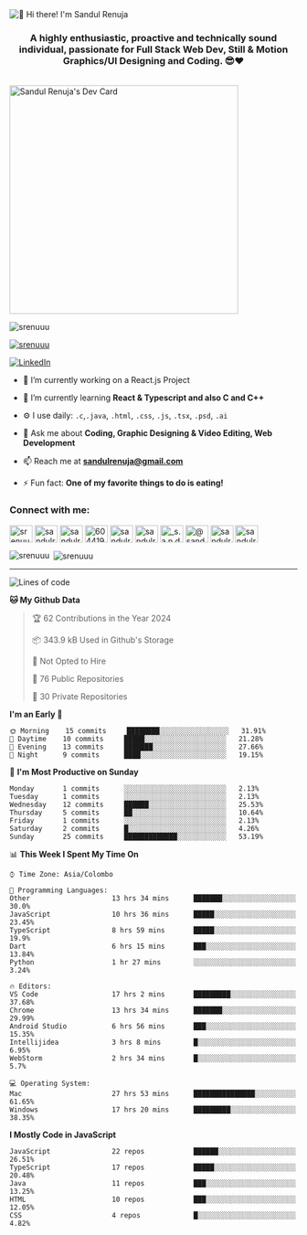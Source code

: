 <img src="https://user-images.githubusercontent.com/49369577/97047278-562d0200-1596-11eb-8a4f-656b2acf2b6a.gif" alt="👋 Hi there! I'm Sandul Renuja" title="👋 Hi there! I'm Sandul Renuja"/>
<h3 align="center">A highly enthusiastic, proactive and technically sound individual, passionate for Full Stack Web Dev, Still & Motion Graphics/UI Designing and Coding. 😎❤</h3>
<br>
<a href="https://app.daily.dev/sandulr"><img src="https://api.daily.dev/devcards/0ac820e4d7bf4fb8a52823b51c67f13e.png?r=0uy" width="400" alt="Sandul Renuja's Dev Card"/></a>
<br>
<p align="left"> <img src="https://komarev.com/ghpvc/?username=srenuuu&label=Profile%20views&color=43cc11&style=flat" alt="srenuuu" /> </p>

<p align="left"> <a href="https://github.com/ryo-ma/github-profile-trophy"><img src="https://github-profile-trophy.vercel.app/?username=srenuuu&title=Commit,PullRequest,Repository" alt="srenuuu" /></a> </p>

<p align="left">
   <a href="https://linkedin.com/in/sandulr/" target="_blank">
      <img src="https://img.shields.io/badge/-Sandul Renuja-blue?style=for-the-badge&logo=Linkedin" alt="LinkedIn">
   </a>
</p>

- 🔭 I’m currently working on a React.js Project
- 🌱 I’m currently learning **React & Typescript and also C and C++**
- ⚙️ I use daily: `.c`,`.java`, `.html`, `.css`, `.js`, `.tsx`, `.psd`, `.ai`
- 💬 Ask me about **Coding, Graphic Designing & Video Editing, Web Development**
- 📫 Reach me at **sandulrenuja@gmail.com**

- ⚡ Fun fact: **One of my favorite things to do is eating!**

<h3 align="left">Connect with me:</h3>
<p align="left">
<a href="https://dev.to/srenuuu" target="blank"><img align="center" src="https://cdn.jsdelivr.net/npm/simple-icons@3.0.1/icons/dev-dot-to.svg" alt="srenuuu" height="30" width="40" /></a>
<a href="https://twitter.com/sandulr" target="blank"><img align="center" src="https://cdn.jsdelivr.net/npm/simple-icons@3.0.1/icons/twitter.svg" alt="sandulr" height="30" width="40" /></a>
<a href="https://linkedin.com/in/sandulr" target="blank"><img align="center" src="https://cdn.jsdelivr.net/npm/simple-icons@3.0.1/icons/linkedin.svg" alt="sandulr" height="30" width="40" /></a>
<a href="https://stackoverflow.com/users/6044198" target="blank"><img align="center" src="https://cdn.jsdelivr.net/npm/simple-icons@3.0.1/icons/stackoverflow.svg" alt="6044198" height="30" width="40" /></a>
<a href="https://kaggle.com/sandulrenuja" target="blank"><img align="center" src="https://cdn.jsdelivr.net/npm/simple-icons@3.0.1/icons/kaggle.svg" alt="sandulrenuja" height="30" width="40" /></a>
<a href="https://fb.com/sandulrenuja" target="blank"><img align="center" src="https://cdn.jsdelivr.net/npm/simple-icons@3.0.1/icons/facebook.svg" alt="sandulrenuja" height="30" width="40" /></a>
<a href="https://instagram.com/_s.a.n.d.u.l_" target="blank"><img align="center" src="https://cdn.jsdelivr.net/npm/simple-icons@3.0.1/icons/instagram.svg" alt="_s.a.n.d.u.l_" height="30" width="40" /></a>
<a href="https://medium.com/@sandulrenuja" target="blank"><img align="center" src="https://cdn.jsdelivr.net/npm/simple-icons@3.0.1/icons/medium.svg" alt="@sandulrenuja" height="30" width="40" /></a>
<a href="https://www.codechef.com/users/sandulr" target="blank"><img align="center" src="https://cdn.jsdelivr.net/npm/simple-icons@3.1.0/icons/codechef.svg" alt="sandulr" height="30" width="40" /></a>
<a href="https://www.hackerrank.com/sandulrenuja" target="blank"><img align="center" src="https://cdn.jsdelivr.net/npm/simple-icons@3.0.1/icons/hackerrank.svg" alt="sandulrenuja" height="30" width="40" /></a>
</p>


<p><img align="left" src="https://github-readme-stats.vercel.app/api/top-langs?username=srenuuu&show_icons=true&locale=en&layout=compact" alt="srenuuu" /></p>

<p>&nbsp;<img align="center" src="https://github-readme-stats.vercel.app/api?username=srenuuu&show_icons=true&locale=en" alt="srenuuu" /></p>

<hr>

<!--START_SECTION:waka-->
![Lines of code](https://img.shields.io/badge/From%20Hello%20World%20I%27ve%20Written-0%20lines%20of%20code-blue)

**🐱 My Github Data** 

> 🏆 62 Contributions in the Year 2024
 > 
> 📦 343.9 kB Used in Github's Storage 
 > 
> 🚫 Not Opted to Hire
 > 
> 📜 76 Public Repositories
 > 
> 🔑 30 Private Repositories 

**I'm an Early 🐤** 

```text
🌞 Morning    15 commits     ████████░░░░░░░░░░░░░░░░░   31.91% 
🌆 Daytime    10 commits     █████░░░░░░░░░░░░░░░░░░░░   21.28% 
🌃 Evening    13 commits     ███████░░░░░░░░░░░░░░░░░░   27.66% 
🌙 Night      9 commits      ████░░░░░░░░░░░░░░░░░░░░░   19.15%

```
📅 **I'm Most Productive on Sunday** 

```text
Monday       1 commits      ░░░░░░░░░░░░░░░░░░░░░░░░░   2.13% 
Tuesday      1 commits      ░░░░░░░░░░░░░░░░░░░░░░░░░   2.13% 
Wednesday    12 commits     ██████░░░░░░░░░░░░░░░░░░░   25.53% 
Thursday     5 commits      ██░░░░░░░░░░░░░░░░░░░░░░░   10.64% 
Friday       1 commits      ░░░░░░░░░░░░░░░░░░░░░░░░░   2.13% 
Saturday     2 commits      █░░░░░░░░░░░░░░░░░░░░░░░░   4.26% 
Sunday       25 commits     █████████████░░░░░░░░░░░░   53.19%

```


📊 **This Week I Spent My Time On** 

```text
⌚︎ Time Zone: Asia/Colombo

💬 Programming Languages: 
Other                    13 hrs 34 mins      ███████░░░░░░░░░░░░░░░░░░   30.0% 
JavaScript               10 hrs 36 mins      █████░░░░░░░░░░░░░░░░░░░░   23.45% 
TypeScript               8 hrs 59 mins       █████░░░░░░░░░░░░░░░░░░░░   19.9% 
Dart                     6 hrs 15 mins       ███░░░░░░░░░░░░░░░░░░░░░░   13.84% 
Python                   1 hr 27 mins        ░░░░░░░░░░░░░░░░░░░░░░░░░   3.24%

🔥 Editors: 
VS Code                  17 hrs 2 mins       █████████░░░░░░░░░░░░░░░░   37.68% 
Chrome                   13 hrs 34 mins      ███████░░░░░░░░░░░░░░░░░░   29.99% 
Android Studio           6 hrs 56 mins       ███░░░░░░░░░░░░░░░░░░░░░░   15.35% 
Intellijidea             3 hrs 8 mins        █░░░░░░░░░░░░░░░░░░░░░░░░   6.95% 
WebStorm                 2 hrs 34 mins       █░░░░░░░░░░░░░░░░░░░░░░░░   5.7%

💻 Operating System: 
Mac                      27 hrs 53 mins      ███████████████░░░░░░░░░░   61.65% 
Windows                  17 hrs 20 mins      █████████░░░░░░░░░░░░░░░░   38.35%

```

**I Mostly Code in JavaScript** 

```text
JavaScript               22 repos            ██████░░░░░░░░░░░░░░░░░░░   26.51% 
TypeScript               17 repos            █████░░░░░░░░░░░░░░░░░░░░   20.48% 
Java                     11 repos            ███░░░░░░░░░░░░░░░░░░░░░░   13.25% 
HTML                     10 repos            ███░░░░░░░░░░░░░░░░░░░░░░   12.05% 
CSS                      4 repos             █░░░░░░░░░░░░░░░░░░░░░░░░   4.82%

```



<!--END_SECTION:waka-->
